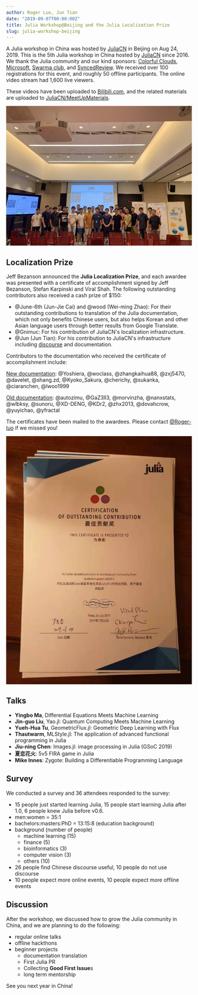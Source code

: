```yaml
---
author: Roger Luo, Jun Tian
date: "2019-09-07T00:00:00Z"
title: Julia Workshop@Beijing and the Julia Localization Prize
slug: julia-workshop-beijing
---
```


A Julia workshop in China was hosted by [JuliaCN](https://github.com/JuliaCN) in Beijing on Aug 24, 2019.
This is the 5th Julia workshop in China hosted by [JuliaCN](https://github.com/JuliaCN) since 2016. We thank the Julia community and
our kind sponsors: [Colorful Clouds](https://caiyunapp.com/), [Microsoft](https://microsoft.com/),
[Swarma club](https://swarma.org), and [SyncedReview](https://syncedreview.com/). We received over 100 registrations
for this event, and roughly 50 offline participants. The online video stream had 1,600 live viewers.

These videos have been uploaded to [Bilibili.com](https://www.bilibili.com/video/av65371788), and the related materials
are uploaded to [JuliaCN/MeetUpMaterials](https://github.com/JuliaCN/MeetUpMaterials).

![people](/images/blog/2019-08-31-julia-beijing-2019/people.jpg)

## Localization Prize

Jeff Bezanson announced the **Julia Localization Prize**, and each awardee was presented with a certificate of accomplishment signed by Jeff Bezanson, Stefan Karpinski and Viral Shah. The following outstanding contributors also received a cash prize of $150:

- @June-6th (Jun-Jie Cai) and @wood (Wei-ming Zhao): For their outstanding contributions to translation of the Julia documentation, which not only benefits Chinese users, but also helps Korean and other Asian language users through better results from Google Translate.
- @Gnimuc: For his contribution of JuliaCN's localization infrastructure.
- @Jun (Jun Tian): For his contribution to JuliaCN's infrastructure including [discourse](https://discourse.juliacn.com) and documentation.

Contributors to the documentation who received the certificate of accomplishment include:

[New documentation](https://docs.juliacn.com/):
@Yoshiera, @woclass, @zhangkaihua88, @zxj5470, @davelet, @shang.zd, @Kyoko_Sakura, @cherichy, @sukanka,
@ciaranchen, @lwoo1999

[Old documentation](https://github.com/JuliaCN/julia_zh_cn):
@autozimu, @GaZ3ll3, @morvinzha, @nanxstats, @wlbksy, @sunoru, @XD-DENG,
@KDr2, @zhx2013, @dovahcrow, @yuyichao, @yfractal

The certificates have been mailed to the awardees. Please contact [@Roger-luo](mailto:rogerluo.rl18@gmail.com) if we missed you!

![certification](/images/blog/2019-08-31-julia-beijing-2019/certification.jpeg)

## Talks

- **Yingbo Ma**, Differential Equations Meets Machine Learning
- **Jin-guo Liu**, Yao.jl: Quantum Computing Meets Machine Learning
- **Yueh-Hua Tu**, GeometricFlux.jl: Geometric Deep Learning with Flux
- **Thautwarm**, MLStyle.jl: The application of advanced functional programming in Julia
- **Jiu-ning Chen**: Images.jl: image processing in Julia (GSoC 2019)
- **夏恋花火**: 5v5 FIRA game in Julia
- **Mike Innes**: Zygote: Building a Differentiable Programming Language

## Survey

We conducted a survey and 36 attendees responded to the survey:

- 15 people just started learning Julia, 15 people start learning Julia after 1.0, 6 people knew Julia before v0.6.
- men:women = 35:1
- bachelors:masters:PhD = 13:15:8 (education background)
- background (number of people)
  - machine learning (15)
  - finance (5)
  - bioinformatics (3)
  - computer vision (3)
  - others (10)
- 26 people find Chinese discourse useful, 10 people do not use discourse
- 10 people expect more online events, 10 people expect more offline events

## Discussion

After the workshop, we discussed how to grow the Julia community in China, and we are planning to do the following:

- regular online talks
- offline hackthons
- beginner projects
  - documentation translation
  - First Julia PR
  - Collecting **Good First Issue**s
  - long term mentorship

See you next year in China!
